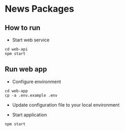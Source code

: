 # News Packages


How to run
---

* Start web service

```
cd web-api
npm start
```

Run web app
---

* Configure environment

```
cd web-app
cp -a .env.example .env
```

* Update configuration file to your local environment

* Start application

```
npm start
```
